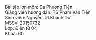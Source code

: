 Bài tập lớn môn: Đa Phương Tiện<br />
Giảng viên hướng dẫn: TS.Phạm Văn Tiến<br />
Sinh viên: Nguyễn Tử Khánh Dư<br />
MSSV: 20150732<br />
Lớp: Điện tử 04<br />
Khóa: 60
